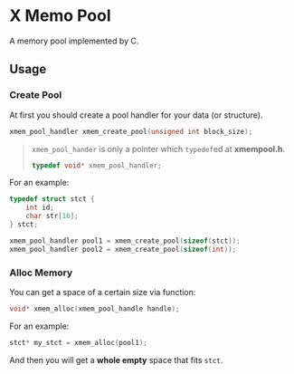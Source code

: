 # X Memo Pool

A memory pool implemented by C.

## Usage

### Create Pool

At first you should create a pool handler for your data (or structure).

```c
xmem_pool_handler xmem_create_pool(unsigned int block_size);
```

> `xmem_pool_hander` is only a pointer which `typedef`ed at **xmempool.h**.
>
> ```c
> typedef void* xmem_pool_handler;
> ```

For an example:

```c
typedef struct stct {
    int id;
    char str[16];
} stct;

xmem_pool_handler pool1 = xmem_create_pool(sizeof(stct));
xmem_pool_handler pool2 = xmem_create_pool(sizeof(int));
```

### Alloc Memory

You can get a space of a certain size via function:

```c
void* xmem_alloc(xmem_pool_handle handle);
```

For an example:

```c
stct* my_stct = xmem_alloc(pool1);
```

And then you will get a **whole empty** space that fits `stct`.


